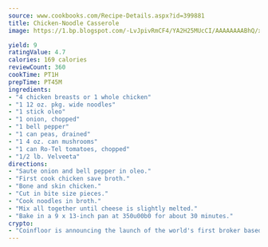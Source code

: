 ```yaml
---
source: www.cookbooks.com/Recipe-Details.aspx?id=399881
title: Chicken-Noodle Casserole
image: https://1.bp.blogspot.com/-LvJpivRmCF4/YA2H25MUcCI/AAAAAAAABhQ/xgndXuMf7Zopp5S4RExCblnSp5YGujfSQCLcBGAsYHQ/s320/8.png

yield: 9
ratingValue: 4.7
calories: 169 calories
reviewCount: 360
cookTime: PT1H
prepTime: PT45M
ingredients:
- "4 chicken breasts or 1 whole chicken"
- "1 12 oz. pkg. wide noodles"
- "1 stick oleo"
- "1 onion, chopped"
- "1 bell pepper"
- "1 can peas, drained"
- "1 4 oz. can mushrooms"
- "1 can Ro-Tel tomatoes, chopped"
- "1/2 lb. Velveeta"
directions:
- "Saute onion and bell pepper in oleo."
- "First cook chicken save broth."
- "Bone and skin chicken."
- "Cut in bite size pieces."
- "Cook noodles in broth."
- "Mix all together until cheese is slightly melted."
- "Bake in a 9 x 13-inch pan at 350u00b0 for about 30 minutes."
crypto:
- "Coinfloor is announcing the launch of the world's first broker based bitcoin marketplace."
---
```

